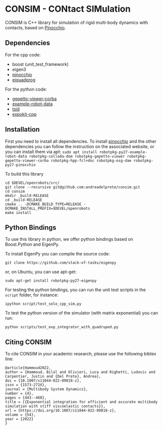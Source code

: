 # CONSIM - CONtact SIMulation

CONSIM is C++ library for simulation of rigid multi-body dynamics with contacts, based on [Pinocchio](https://github.com/stack-of-tasks/pinocchio).

## Dependencies
For the cpp code:
* boost (unit_test_framework)
* eigen3
* [pinocchio](https://github.com/stack-of-tasks/pinocchio)
* [eiquadprog](https://github.com/stack-of-tasks/eiquadprog)

For the python code:
* [gepetto-viewer-corba](https://github.com/Gepetto/gepetto-viewer-corba)
* [example-robot-data](https://github.com/Gepetto/example-robot-data)
* [tsid](https://github.com/stack-of-tasks/tsid)
* [expokit-cpp](https://github.com/andreadelprete/expokit-cpp)

## Installation
First you need to install all dependencies.
To install [pinocchio](https://github.com/stack-of-tasks/pinocchio) and the other dependencies you can follow the instruction on the associated website, or you can install them
via apt:
   `sudo apt install robotpkg-py27-example-robot-data robotpkg-collada-dom robotpkg-gepetto-viewer robotpkg-gepetto-viewer-corba robotpkg-hpp-fcl+doc robotpkg-osg-dae robotpkg-py27-pinocchio`

To build this library

    cd $DEVEL/openrobots/src/
    git clone --recursive git@github.com:andreadelprete/consim.git
    cd consim
    mkdir _build-RELEASE
    cd _build-RELEASE
    cmake .. -DCMAKE_BUILD_TYPE=RELEASE -DCMAKE_INSTALL_PREFIX=$DEVEL/openrobots
    make install

## Python Bindings
To use this library in python, we offer python bindings based on Boost.Python and EigenPy.

To install EigenPy you can compile the source code:

    git clone https://github.com/stack-of-tasks/eigenpy
    
or, on Ubuntu, you can use apt-get:

    sudo apt-get install robotpkg-py27-eigenpy
     
For testing the python bindings, you can run the unit test scripts in the `script` folder, for instance:

    ipython script/test_solo_cpp_sim.py

To test the python version of the simulator (with matrix exponential) you can run:

    python scripts/test_exp_integrator_with_quadruped.py
        
## Citing CONSIM

To cite CONSIM in your academic research, please use the following bibtex line:

```
@article{Hammoud2022,
author = {Hammoud, Bilal and Olivieri, Luca and Righetti, Ludovic and Carpentier, Justin and {Del Prete}, Andrea},
doi = {10.1007/s11044-022-09818-z},
issn = {1573-272X},
journal = {Multibody System Dynamics},
number = {4},
pages = {443--460},
title = {{Exponential integration for efficient and accurate multibody simulation with stiff viscoelastic contacts}},
url = {https://doi.org/10.1007/s11044-022-09818-z},
volume = {54},
year = {2022}
}
```
